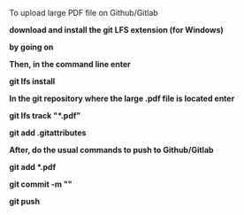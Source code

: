 To upload large PDF file on Github/Gitlab <b>

download and install the git LFS extension (for Windows) <b>

by going on [](git-lfs.com) <b>

Then, in the command line enter <b>

git lfs install

In the git repository where the large .pdf file is located enter <b>

git lfs track "*.pdf"

git add .gitattributes

After, do the usual commands to push to Github/Gitlab

git add *.pdf

git commit -m ""

git push

